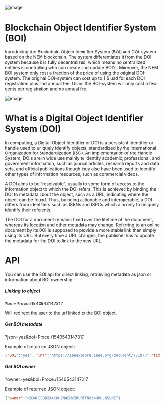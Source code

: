 ![image](https://i.imgur.com/oH1sSSg.png)

# Blockchain Object Identifier System (BOI)
Introducing the Blockchain Object Identifier System (BOI) and DOI-system based on the NEM blockchain. The system differentiates it from the DOI system because it is fully decentralized, which means no centralized entities is controlling who can create and update BOI's. Moreover, the NEM BOI system only cost a fraction of the price of using the original DOI-system. The original DOI-system can cost up to 1 $ usd for each DOI registration plus and annual fee. Using the BOI-system will only cost a few cents per registration and no annual fee.

![image](https://i.imgur.com/5J86nl7.png)

# What is a Digital Object Identifier System (DOI)
In computing, a Digital Object Identifier or DOI is a persistent identifier or handle used to uniquely identify objects, standardized by the International Organization for Standardization (ISO). An implementation of the Handle System, DOIs are in wide use mainly to identify academic, professional, and government information, such as journal articles, research reports and data sets, and official publications though they also have been used to identify other types of information resources, such as commercial videos.

A DOI aims to be "resolvable", usually to some form of access to the information object to which the DOI refers. This is achieved by binding the DOI to metadata about the object, such as a URL, indicating where the object can be found. Thus, by being actionable and interoperable, a DOI differs from identifiers such as ISBNs and ISRCs which aim only to uniquely identify their referents.

The DOI for a document remains fixed over the lifetime of the document, whereas its location and other metadata may change. Referring to an online document by its DOI is supposed to provide a more stable link than simply using its URL. But every time a URL changes, the publisher has to update the metadata for the DOI to link to the new URL.


# API
You can use the BOI api for direct linking, retrieving metadata as json or information about BOI ownership. 

##### Linking to object
?boi=Proce./1540543147317

Will redirect the user to the url linked to the BOI object.

##### Get BOI metadata 
?json=yes&boi=Proce./1540543147317

Example of returned JSON object: 
```json
{"BOI":"yes", "url":"https://ieeexplore.ieee.org/document/771073","title":"Toward unique identifiers","authors":"N. Paskin et al.","publisher":"Proceedings of the IEEE","year":"1999","vol":"87","issue":"7","pages":"1208 - 1227" }
``` 
##### Get BOI owner 
?owner=yes&boi=Proce./1540543147317

Example of returned JSON object: 
```json
{"owner":"NBJ4HJSBDZA4CKH2N4EMV2RURTTNX34HDULNSLNE"}
``` 
